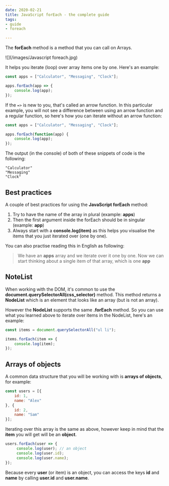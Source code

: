 ```yaml
---
date: 2020-02-21
title: JavaScript forEach - the complete guide
tags:
- guide
- foreach

---
```

The **forEach** method is a method that you can call on Arrays.

![](/images/Javascript foreach.jpg)

It helps you iterate (loop) over array items one by one. Here's an example:

```javascript
const apps = ["Calculator", "Messaging", "Clock"];

apps.forEach(app => {
    console.log(app);
});
```

If the `=>` is new to you, that's called an arrow function. In this particular example, you will not see a difference between using an arrow function and a regular function, so here's how you can iterate without an arrow function:

```javascript
const apps = ["Calculator", "Messaging", "Clock"];

apps.forEach(function(app) {
    console.log(app);
});
```

The output (in the console) of both of these snippets of code is the following:

    "Calculator"
    "Messaging"
    "Clock"

## Best practices

A couple of best practices for using the **JavaScript forEach** method:

1. Try to have the name of the array in plural (example: **apps**)
2. Then the first argument inside the forEach should be in singular (example: **app**)
3. Always start with a **console.log(item)** as this helps you visualise the items that you just iterated over (one by one).

You can also practise reading this in English as following:

> We have an **apps** array and we iterate over it one by one. Now we can start thinking about a single item of that array, which is one **app**

## NoteList

When working with the DOM, it's common to use the **document.querySelectorAll(css_selector)** method. This method returns a **NodeList** which is an element that looks like an array (but is not an array).

However the **NodeList** supports the same **.forEach** method. So you can use what you learned above to iterate over items in the NodeList, here's an example:

```javascript
const items = document.querySelectorAll("ul li");

items.forEach(item => {
    console.log(item);
});
```

## Arrays of objects

A common data structure that you will be working with is **arrays of objects**, for example:

```javascript
const users = [{
    id: 1,
    name: "Alex"
}, {
    id: 2,
    name: "Sam"
}];
```

Iterating over this array is the same as above, however keep in mind that the **item** you will get will be an **object**.

```javascript
users.forEach(user => {
     console.log(user); // an object
     console.log(user.id);
     console.log(user.name);
});
```

Because every **user** (or item) is an object, you can access the keys **id** and **name** by calling **user.id** and **user.name**.